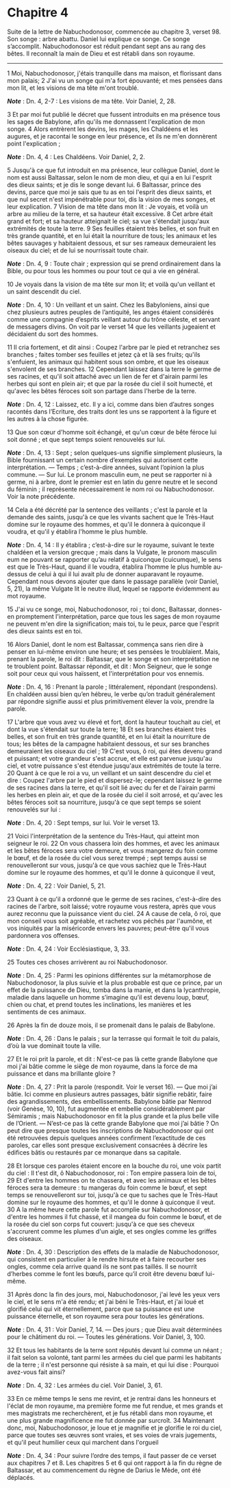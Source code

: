 # Chapitre 4

Suite de la lettre de Nabuchodonosor, commencée au chapitre 3, verset 98.
Son songe : arbre abattu.
Daniel lui explique ce songe.
Ce songe s’accomplit.
Nabuchodonosor est réduit pendant sept ans au rang des bêtes.
Il reconnaît la main de Dieu et est rétabli dans son royaume.

***

1 Moi, Nabuchodonosor, j'étais tranquille dans ma maison, et florissant dans mon palais; 2 J'ai vu un songe qui m'a fort épouvanté; et mes pensées dans mon lit, et les visions de ma tête m'ont troublé.

***Note*** :  Dn. 4, 2-7 : Les visions de ma tête. Voir Daniel, 2, 28.

3 Et par moi fut publié le décret que fussent introduits en ma présence tous les sages de Babylone, afin qu'ils me donnassent l'explication de mon songe. 4 Alors entrèrent les devins, les mages, les Chaldéens et les augures, et je racontai le songe en leur présence, et ils ne m'en donnèrent point l'explication ;

***Note*** :  Dn. 4, 4 : Les Chaldéens. Voir Daniel, 2, 2.

5 Jusqu'à ce que fut introduit en ma présence, leur collègue Daniel, dont le nom est aussi Baltassar, selon le nom de mon dieu, et qui a en lui l'esprit des dieux saints; et je dis le songe devant lui. 6 Baltassar, prince des devins, parce que moi je sais que tu as en toi l'esprit des dieux saints, et que nul secret n'est impénétrable pour toi, dis la vision de mes songes, et leur explication. 7 Vision de ma tête dans mon lit : Je voyais, et voilà un arbre au milieu de la terre, et sa hauteur était excessive. 8 Cet arbre était grand et fort; et sa hauteur atteignait le ciel; sa vue s'étendait jusqu'aux extrémités de toute la terre. 9 Ses feuilles étaient très belles, et son fruit en très grande quantité, et en lui était la nourriture de tous; les animaux et les bêtes sauvages y habitaient dessous, et sur ses rameaux demeuraient les oiseaux du ciel; et de lui se nourrissait toute chair.

***Note*** :  Dn. 4, 9 : Toute chair ; expression qui se prend ordinairement dans la Bible, ou pour tous les hommes ou pour tout ce qui a vie en général.

10 Je voyais dans la vision de ma tête sur mon lit; et voilà qu'un veillant et un saint descendit du ciel.

***Note*** :  Dn. 4, 10 : Un veillant et un saint. Chez les Babyloniens, ainsi que chez plusieurs autres peuples de l’antiquité, les anges étaient considérés comme une compagnie d’esprits veillant autour du trône céleste, et servant de messagers divins. On voit par le verset 14 que les veillants jugeaient et décidaient du sort des hommes.

11 Il cria fortement, et dit ainsi : Coupez l'arbre par le pied et retranchez ses branches ; faites tomber ses feuilles et jetez çà et là ses fruits; qu'ils s'enfuient, les animaux qui habitent sous son ombre, et que les oiseaux s'envolent de ses branches. 12 Cependant laissez dans la terre le germe de ses racines, et qu'il soit attaché avec un lien de fer et d'airain parmi les herbes qui sont en plein air; et que par la rosée du ciel il soit humecté, et qu'avec les bêtes féroces soit son partage dans l'herbe de la terre.

***Note*** :  Dn. 4, 12 : Laissez, etc. Il y a ici, comme dans bien d’autres songes racontés dans l’Ecriture, des traits dont les uns se rapportent à la figure et les autres à la chose figurée.

13 Que son cœur d'homme soit échangé, et qu'un cœur de bête féroce lui soit donné ; et que sept temps soient renouvelés sur lui.

***Note*** :  Dn. 4, 13 : Sept ; selon quelques-uns signifie simplement plusieurs, la Bible fournissant un certain nombre d’exemples qui autorisent cette interprétation. ― Temps ; c’est-à-dire années, suivant l’opinion la plus commune. ― Sur lui. Le pronom masculin eum, ne peut se rapporter ni à germe, ni à arbre, dont le premier est en latin du genre neutre et le second du féminin ; il représente nécessairement le nom roi ou Nabuchodonosor. Voir la note précédente.

14 Cela a été décrété par la sentence des veillants ; c'est la parole et la demande des saints, jusqu'à ce que les vivants sachent que le Très-Haut domine sur le royaume des hommes, et qu'il le donnera à quiconque il voudra, et qu'il y établira l'homme le plus humble.

***Note*** :  Dn. 4, 14 : Il y établira ; c’est-à-dire sur le royaume, suivant le texte chaldéen et la version grecque ; mais dans la Vulgate, le pronom masculin eum ne pouvant se rapporter qu’au relatif à quiconque (cuicumque), le sens est que le Très-Haut, quand il le voudra, établira l’homme le plus humble au-dessus de celui à qui il lui avait plu de donner auparavant le royaume. Cependant nous devons ajouter que dans le passage parallèle (voir Daniel, 5, 21), la même Vulgate lit le neutre illud, lequel se rapporte évidemment au mot royaume.

15 J'ai vu ce songe, moi, Nabuchodonosor, roi ; toi donc, Baltassar, donnes-en promptement l'interprétation, parce que tous les sages de mon royaume ne peuvent m'en dire la signification; mais toi, tu le peux, parce que l'esprit des dieux saints est en toi.


16 Alors Daniel, dont le nom est Baltassar, commença sans rien dire à penser en lui-même environ une heure; et ses pensées le troublaient. Mais, prenant la parole, le roi dit : Baltassar, que le songe et son interprétation ne te troublent point. Baltassar répondit, et dit : Mon Seigneur, que le songe soit pour ceux qui vous haïssent, et l'interprétation pour vos ennemis.

***Note*** :  Dn. 4, 16 : Prenant la parole ; littéralement, répondant (respondens). En chaldéen aussi bien qu’en hébreu, le verbe qu’on traduit généralement par répondre signifie aussi et plus primitivement élever la voix, prendre la parole.

17 L'arbre que vous avez vu élevé et fort, dont la hauteur touchait au ciel, et dont la vue s'étendait sur toute la terre; 18 Et ses branches étaient très belles, et son fruit en très grande quantité, et en lui était la nourriture de tous; les bêtes de la campagne habitaient dessous, et sur ses branches demeuraient les oiseaux du ciel ; 19 C'est vous, ô roi, qui êtes devenu grand et puissant; et votre grandeur s'est accrue, et elle est parvenue jusqu'au ciel, et votre puissance s'est étendue jusqu'aux extrémités de toute la terre. 20 Quant à ce que le roi a vu, un veillant et un saint descendre du ciel et dire : Coupez l'arbre par le pied et dispersez-le; cependant laissez le germe de ses racines dans la terre, et qu'il soit lié avec du fer et de l'airain parmi les herbes en plein air, et que de la rosée du ciel il soit arrosé, et qu'avec les bêtes féroces soit sa nourriture, jusqu'à ce que sept temps se soient renouvelés sur lui :

***Note*** :  Dn. 4, 20 : Sept temps, sur lui. Voir le verset 13.

21 Voici l'interprétation de la sentence du Très-Haut, qui atteint mon seigneur le roi. 22 On vous chassera loin des hommes, et avec les animaux et les bêtes féroces sera votre demeure, et vous mangerez du foin comme le bœuf, et de la rosée du ciel vous serez trempé ; sept temps aussi se renouvelleront sur vous, jusqu'à ce que vous sachiez que le Très-Haut domine sur le royaume des hommes, et qu'il le donne à quiconque il veut,

***Note*** :  Dn. 4, 22 : Voir Daniel, 5, 21.

23 Quant à ce qu'il a ordonné que le germe de ses racines, c'est-à-dire des racines de l'arbre, soit laissé; votre royaume vous restera, après que vous aurez reconnu que la puissance vient du ciel. 24 A cause de cela, ô roi, que mon conseil vous soit agréable, et rachetez vos péchés par l'aumône, et vos iniquités par la miséricorde envers les pauvres; peut-être qu'il vous pardonnera vos offenses.

***Note*** :  Dn. 4, 24 : Voir Ecclésiastique, 3, 33.


25 Toutes ces choses arrivèrent au roi Nabuchodonosor.

***Note*** :  Dn. 4, 25 : Parmi les opinions différentes sur la métamorphose de Nabuchodonosor, la plus suivie et la plus probable est que ce prince, par un effet de la puissance de Dieu, tomba dans la manie, et dans la lycanthropie, maladie dans laquelle un homme s’imagine qu’il est devenu loup, bœuf, chien ou chat, et prend toutes les inclinations, les manières et les sentiments de ces animaux.

26 Après la fin de douze mois, il se promenait dans le palais de Babylone.

***Note*** :  Dn. 4, 26 : Dans le palais ; sur la terrasse qui formait le toit du palais, d’où la vue dominait toute la ville.

27 Et le roi prit la parole, et dit : N'est-ce pas là cette grande Babylone que moi j'ai bâtie comme le siège de mon royaume, dans la force de ma puissance et dans ma brillante gloire ?

***Note*** :  Dn. 4, 27 : Prit la parole (respondit. Voir le verset 16). ― Que moi j’ai bâtie. Ici comme en plusieurs autres passages, bâtir signifie rebâtir, faire des agrandissements, des embellissements. Babylone bâtie par Nemrod (voir Genèse, 10, 10), fut augmentée et embellie considérablement par Sémiramis ; mais Nabuchodonosor en fit la plus grande et la plus belle ville de l’Orient. ― N’est-ce pas là cette grande Babylone que moi j’ai bâtie ? On peut dire que presque toutes les inscriptions de Nabuchodonosor qui ont été retrouvées depuis quelques années confirment l’exactitude de ces paroles, car elles sont presque exclusivement consacrées à décrire les édifices bâtis ou restaurés par ce monarque dans sa capitale.

28 Et lorsque ces paroles étaient encore en la bouche du roi, une voix partit du ciel : Il t'est dit, ô Nabuchodonosor, roi : Ton empire passera loin de toi, 29 Et d'entre les hommes on te chassera, et avec les animaux et les bêtes féroces sera ta demeure : tu mangeras du foin comme le bœuf, et sept temps se renouvelleront sur toi, jusqu'à ce que tu saches que le Très-Haut domine sur le royaume des hommes, et qu'il le donne à quiconque il veut. 30 A la même heure cette parole fut accomplie sur Nabuchodonosor, et d'entre les hommes il fut chassé, et il mangea du foin comme le bœuf, et de la rosée du ciel son corps fut couvert: jusqu'à ce que ses cheveux s'accrurent comme les plumes d'un aigle, et ses ongles comme les griffes des oiseaux.

***Note*** :  Dn. 4, 30 : Description des effets de la maladie de Nabuchodonosor, qui consistent en particulier à le rendre hirsute et à faire recourber ses ongles, comme cela arrive quand ils ne sont pas taillés. Il se nourrit d’herbes comme le font les bœufs, parce qu’il croit être devenu bœuf lui-même.


31 Après donc la fin des jours, moi, Nabuchodonosor, j'ai levé les yeux vers le ciel, et le sens m'a été rendu; et j'ai béni le Très-Haut, et j'ai loué et glorifié celui qui vit éternellement, parce que sa puissance est une puissance éternelle, et son royaume sera pour toutes les générations.

***Note*** :  Dn. 4, 31 : Voir Daniel, 7, 14. ― Des jours ; que Dieu avait déterminées pour le châtiment du roi. ― Toutes les générations. Voir Daniel, 3, 100.

32 Et tous les habitants de la terre sont réputés devant lui comme un néant ; il fait selon sa volonté, tant parmi les armées du ciel que parmi les habitants de la terre ; il n'est personne qui résiste à sa main, et qui lui dise : Pourquoi avez-vous fait ainsi?

***Note*** :  Dn. 4, 32 : Les armées du ciel. Voir Daniel, 3, 61.

33 En ce même temps le sens me revint, et je rentrai dans les honneurs et l'éclat de mon royaume, ma première forme me fut rendue, et mes grands et mes magistrats me recherchèrent, et je fus rétabli dans mon royaume, et une plus grande magnificence me fut donnée par surcroît. 34 Maintenant donc, moi, Nabuchodonosor, je loue et je magnifie et je glorifie le roi du ciel, parce que toutes ses œuvres sont vraies, et ses voies de vrais jugements, et qu'il peut humilier ceux qui marchent dans l'orgueil

***Note*** :  Dn. 4, 34 : Pour suivre l’ordre des temps, il faut passer de ce verset aux chapitres 7 et 8. Les chapitres 5 et 6 qui ont rapport à la fin du règne de Baltassar, et au commencement du règne de Darius le Mède, ont été déplacés.

